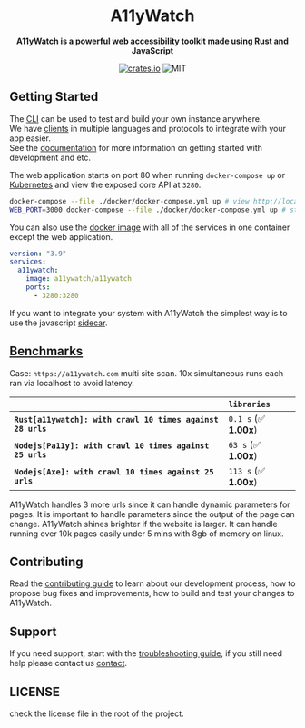 <div align="center">
  <h1>A11yWatch</h1>
  <p>
    <strong>A11yWatch is a powerful web accessibility toolkit made using Rust and JavaScript</strong>
  </p>
  <p>

[![crates.io](https://img.shields.io/crates/v/a11ywatch_cli?label=latest)](https://docs.rs/crate/a11ywatch_cli/latest)
![MIT](https://img.shields.io/crates/l/a11ywatch_cli.svg)

  </p>
</div>

## Getting Started

The [CLI](./cli/README.md) can be used to test and build your own instance anywhere.<br>
We have [clients](./clients) in multiple languages and protocols to integrate with your app easier.<br>
See the [documentation](https://docs.a11ywatch.com) for more information on getting started with development and etc.

The web application starts on port 80 when running `docker-compose up` or [Kubernetes](./kubernetes/) and view the exposed core API at `3280`.

```sh
docker-compose --file ./docker/docker-compose.yml up # view http://localhost:3280 or http://localhost:3280/graphql
WEB_PORT=3000 docker-compose --file ./docker/docker-compose.yml up # start front-end on different port
```

You can also use the [docker image](https://hub.docker.com/r/a11ywatch/a11ywatch) with all of the services in one container except the web application.

```yml
version: "3.9"
services:
  a11ywatch:
    image: a11ywatch/a11ywatch
    ports:
      - 3280:3280
```

If you want to integrate your system with A11yWatch the simplest way is to use the javascript [sidecar](https://github.com/a11ywatch/sidecar).

## [Benchmarks](./benchmarks)

Case: `https://a11ywatch.com` multi site scan.
10x simultaneous runs each ran via localhost to avoid latency.

|                                                            | `libraries`            |
| :--------------------------------------------------------- | :--------------------- |
| **`Rust[a11ywatch]: with crawl 10 times against 28 urls`** | `0.1 s` (✅ **1.00x**) |
| **`Nodejs[Pa11y]: with crawl 10 times against 25 urls`**   | `63 s` (✅ **1.00x**)  |
| **`Nodejs[Axe]: with crawl 10 times against 25 urls`**     | `113 s` (✅ **1.00x**) |

A11yWatch handles 3 more urls since it can handle dynamic parameters for pages.
It is important to handle parameters since the output of the page can change.
A11yWatch shines brighter if the website is larger. It can handle running over 10k pages easily under 5 mins with 8gb of memory on linux.

## Contributing

Read the [contributing guide](./CONTRIBUTING.md) to learn about our development process, how to propose bug fixes and improvements, how to build and test your changes to A11yWatch.

## Support

If you need support, start with the [troubleshooting guide](https://docs.a11ywatch.com/documentation/troubleshooting),
if you still need help please contact us [contact](https://docs.a11ywatch.com/documentation/contact).

## LICENSE

check the license file in the root of the project.
